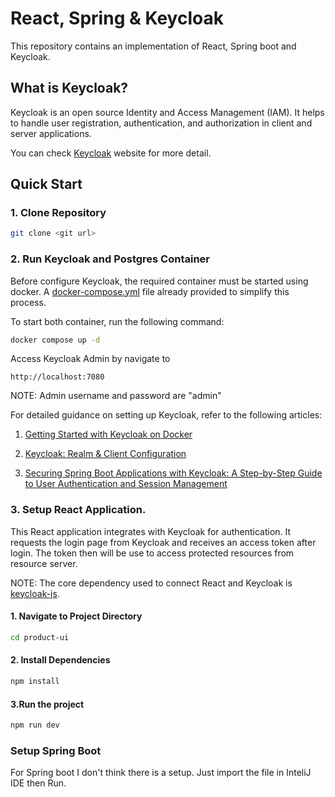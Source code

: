 # React, Spring & Keycloak

This repository contains an implementation of React, Spring boot and Keycloak.

## What is Keycloak?

Keycloak is an open source Identity and Access Management (IAM). It helps to handle user registration, authentication, and authorization in client and server applications. 

You can check [Keycloak](https://www.keycloak.org) website for more detail.

## Quick Start

### 1. Clone Repository

```bash
git clone <git url>
```

### 2. Run Keycloak and Postgres Container

Before configure Keycloak, the required container must be started using docker. A [docker-compose.yml](docker-compose.yml) file already provided to simplify this process.

To start both container, run the following command:
```bash
docker compose up -d
```

Access Keycloak Admin by navigate to 

```
http://localhost:7080
```

NOTE: Admin username and password are "admin"

For detailed guidance on setting up Keycloak, refer to the following articles:

1. [Getting Started with Keycloak on Docker](https://www.keycloak.org/getting-started/getting-started-docker)

2. [Keycloak: Realm & Client Configuration](https://medium.com/keycloak/keycloak-realm-client-configuration-dfd7c8583489)

3. [Securing Spring Boot Applications with Keycloak: A Step-by-Step Guide to User Authentication and Session Management](https://medium.com/@Mo72/securing-spring-boot-applications-with-keycloak-a-step-by-step-guide-to-user-authentication-and-fa057b9de929)


### 3. Setup React Application.

This React application integrates with Keycloak for authentication. It requests the login page from Keycloak and receives an access token after login. The token then will be use to access protected resources from resource server.

NOTE: The core dependency used to connect React and Keycloak is [keycloak-js](https://www.npmjs.com/package/keycloak-js).

#### 1. Navigate to Project Directory
```bash
cd product-ui
```

#### 2. Install Dependencies
```bash
npm install
```

#### 3.Run the project
```bash
npm run dev
```

### Setup Spring Boot

For Spring boot I don't think there is a setup. Just import the file in InteliJ IDE then Run.










 
